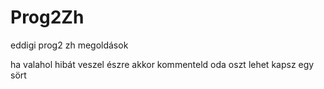 # Prog2Zh
eddigi prog2 zh megoldások

ha valahol hibát veszel észre akkor kommenteld oda oszt lehet kapsz egy sört
